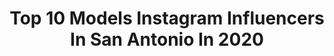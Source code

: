 ---
title: Top 10 Models Instagram Influencers In San Antonio In 2020
description: >-
  Find top models Instagram influencers in San Antonio in 2020. Most popular hashtags: #model #sanantonio #models #2020.
platform: Instagram
profiles:
  - username: "alatte.toeat"
    fullname: >-
      Coffee & Food | Houston
    location: "United States"
    followers: 2443
    engagement: 2886
    commentsToLikes: 0.214539
    id: ck6tmpbdc89ne0j71jgf880dx
    verified: false
    hashtags: "#nationalpizzaday, #sorrynosalad, #foodblogger, #dailypizza"
  - username: "peony_kaye"
    fullname: >-
      Sam
    location: "United States"
    followers: 5300
    engagement: 971
    commentsToLikes: 0.033471
    id: ck9wolkpl5nd10j78dow2i197
    verified: false
    hashtags: "#race, #twitchstreamer, #modelling, #instamodels"
  - username: "kobraandthelotusofficial"
    fullname: >-
      Kobra and the Lotus
    location: "United States"
    followers: 21086
    engagement: 223
    commentsToLikes: 0.019083
    id: ck14i61fidtfy0i197a0tqv98
    verified: true
    hashtags: "#photoshoot, #tommykarevik, #amazing, #metalfestival"
  - username: "misssanantonious2020"
    fullname: >-
      Miss Guyana 2020 👑
    location: "United States"
    followers: 6046
    engagement: 579
    commentsToLikes: 0.070729
    id: ck6u4j0sy3ztk0j710is8q2s2
    verified: false
    hashtags: "#branding, #skincare, #cleanbeauty, #pleasedonate"
  - username: "shotswith.isacc"
    fullname: >-
      
    location: "United States"
    followers: 7241
    engagement: 843
    commentsToLikes: 0.034647
    id: ck9wgblmgspcp0j78mcs5j0zc
    verified: false
    hashtags: "#sonyaloha, #highschool, #collegegraduation, #rapper"
  - username: "dariussongaila"
    fullname: >-
      Darius Songaila
    location: "United States"
    followers: 11186
    engagement: 495
    commentsToLikes: 0.007080
    id: ck6u4k60o46la0j71uo51gg7f
    verified: true
    hashtags: "#gospursgo, #tulips, #sand, #kobe"
  - username: "lafamosaserena"
    fullname: >-
      𝔖𝔢𝔯𝔢𝔫𝔞 𝔍𝔦𝔪𝔢𝔫𝔢𝔷 🦂
    location: "United States"
    followers: 13217
    engagement: 5145
    commentsToLikes: 0.017605
    id: ckaov6mvs3aac0i78g5571t9a
    verified: false
    hashtags: "#midlandtx, #huapangos2019, #buckle, #taquache"
  - username: "karimechequer"
    fullname: >-
      Karime Chequer
    location: "United States"
    followers: 19095
    engagement: 341
    commentsToLikes: 0.050296
    id: ck6udmxw9m0gv0j716730eqns
    verified: false
    hashtags: "#blogger, #travellifestyle, #guanajuatohotel, #basta"
  - username: "sonido.latin.entertainment"
    fullname: >-
      𝑺𝒐𝒏𝒊𝒅𝒐 𝑳𝒂𝒕𝒊𝒏 𝑬𝒏𝒕𝒆𝒓𝒕𝒂𝒊𝒏𝒎𝒆𝒏𝒕
    location: "United States"
    followers: 83177
    engagement: 556
    commentsToLikes: 0.037866
    id: ckaov6umg3b8r0i780m0erjlv
    verified: false
    hashtags: "#congratulations, #graduation, #quincea, #goals"
  - username: "paulinaduczman"
    fullname: >-
      Paulina Duczman
    location: "United States"
    followers: 86100
    engagement: 336
    commentsToLikes: 0.031941
    id: ck0ub9tfue5hi0i1954qhdbim
    verified: false
    hashtags: "#motherslove, #werock, #portrait, #selfportrait"
---